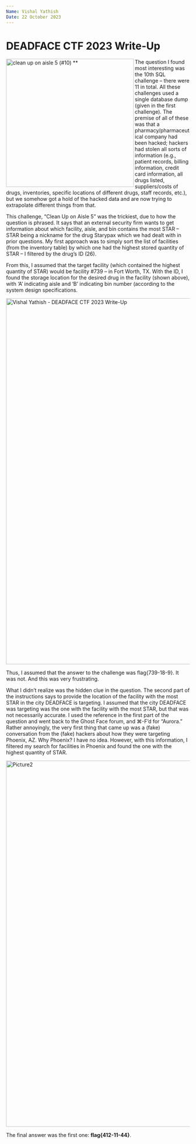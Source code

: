 ```yaml
---
Name: Vishal Yathish
Date: 22 October 2023
--- 
```

# DEADFACE CTF 2023 Write-Up

<img align="left" img width="350" alt="clean up on aisle 5 (#10) **" src="https://github.com/visyat/ctf_writeups/assets/135551666/7854d76c-06bf-479c-88ca-32a8a1f1c461">

The question I found most interesting was the 10th SQL challenge – there were 11 in total. All these challenges used a single database dump (given in the first challenge). The premise of all of these was that a pharmacy/pharmaceutical company had been hacked; hackers had stolen all sorts of information (e.g., patient records, billing information, credit card information, all drugs listed, suppliers/costs of drugs, inventories, specific locations of different drugs, staff records, etc.), but we somehow got a hold of the hacked data and are now trying to extrapolate different things from that. 

This challenge, “Clean Up on Aisle 5” was the trickiest, due to how the question is phrased. It says that an external security firm wants to get information about which facility, aisle, and bin contains the most STAR – STAR being a nickname for the drug Starypax which we had dealt with in prior questions. My first approach was to simply sort the list of facilities (from the inventory table) by which one had the highest stored quantity of STAR – I filtered by the drug’s ID (26). 

From this, I assumed that the target facility (which contained the highest quantity of STAR) would be facility #739 – in Fort Worth, TX. With the ID, I found the storage location for the desired drug in the facility (shown above), with ‘A’ indicating aisle and ‘B’ indicating bin number (according to the system design specifications. 

<img width="1000" alt="Vishal Yathish - DEADFACE CTF 2023 Write-Up" src="https://github.com/visyat/ctf_writeups/assets/135551666/5f498291-de92-43bb-af2e-ca23382f4fe1">

Thus, I assumed that the answer to the challenge was flag{739-18-9}. It was not. And this was very frustrating.

What I didn’t realize was the hidden clue in the question. The second part of the instructions says to provide the location of the facility with the most STAR in the city DEADFACE is targeting. I assumed that the city DEADFACE was targeting was the one with the facility with the most STAR, but that was not necessarily accurate. I used the reference in the first part of the question and went back to the Ghost Face forum, and ⌘-F’d for “Aurora.” Rather annoyingly, the very first thing that came up was a (fake) conversation from the (fake) hackers about how they were targeting Phoenix, AZ. Why Phoenix? I have no idea. However, with this information, I filtered my search for facilities in Phoenix and found the one with the highest quantity of STAR.

<img width="1000" alt="Picture2" src="https://github.com/visyat/ctf_writeups/assets/135551666/b2ca553f-4b91-4bf3-ba9f-451ff1686361">

The final answer was the first one: **flag{412-11-44}**. 
